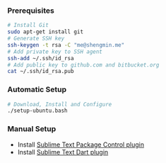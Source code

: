### Prerequisites
```sh
# Install Git
sudo apt-get install git
# Generate SSH key
ssh-keygen -t rsa -C "me@shengmin.me"
# Add private key to SSH agent
ssh-add ~/.ssh/id_rsa
# Add public key to github.com and bitbucket.org
cat ~/.ssh/id_rsa.pub
```

### Automatic Setup
```sh
# Download, Install and Configure
./setup-ubuntu.bash
```

### Manual Setup
- Install [Sublime Text Package Control plugin](https://sublime.wbond.net/installation)
- Install [Sublime Text Dart plugin](https://github.com/dart-lang/dart-sublime-bundle#readme)
